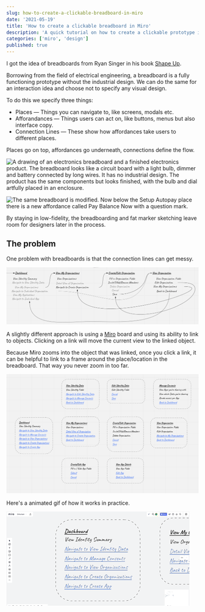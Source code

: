 ```yaml
---
slug: how-to-create-a-clickable-breadboard-in-miro
date: '2021-05-19'
title: 'How to create a clickable breadboard in Miro'
description: 'A quick tutorial on how to create a clickable prototype in Miro'
categories: ['miro', 'design']
published: true
---
```


I got the idea of breadboards from Ryan Singer in his book [Shape Up](https://basecamp.com/shapeup).

Borrowing from the field of electrical engineering, a breadboard is a fully functioning prototype without the industrial design. We can do the same for an interaction idea and choose not to specify any visual design.

To do this we specify three things:

- Places — Things you can navigate to, like screens, modals etc.
- Afforandances — Things users can act on, like buttons, menus but also interface copy.
- Connection Lines — These show how affordances take users to different places.

Places go on top, affordances go underneath, connections define the flow.

![A drawing of an electronics breadboard and a finished electronics product. The breadboard looks like a circuit board with a light bulb, dimmer and battery connected by long wires. It has no industrial design. The product has the same components but looks finished, with the bulb and dial artfully placed in an enclosure.](https://basecamp.com/assets/books/shapeup/1.3/ee_breadboard-f576c579fcb3f3865a3004c9e9e53fd0c97fa14e65a7b81af3ec6fbfe7b31832.png)

![The same breadboard is modified. Now below the Setup Autopay place there is a new affordance called Pay Balance Now with a question mark.](https://basecamp.com/assets/books/shapeup/1.3/invoice_breadboard_5-b336abd287b752f0f38c15546d2d7a7981b9182733f1a0a9e8be4be4886a65be.png)

By staying in low-fidelity, the breadboarding and fat marker sketching leave room for designers later in the process.

## The problem

One problem with breadboards is that the connection lines can get messy.

![](images/messy-connections.png)

A slightly different approach is using a [Miro](https://miro.com) board and using its ability to link to objects. Clicking on a link will move the current view to the linked object.

Because Miro zooms into the object that was linked, once you click a link, it can be helpful to link to a frame around the place/location in the breadboard. That way you never zoom in too far.

![](images/all-locations.png)
 
Here's a animated gif of how it works in practice.

![](images/breadboard.gif)